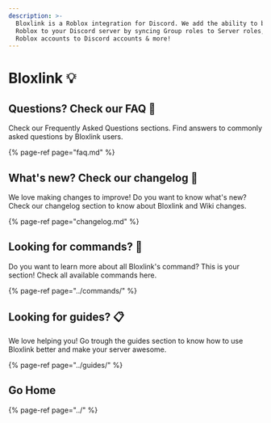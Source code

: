 ```yaml
---
description: >-
  Bloxlink is a Roblox integration for Discord. We add the ability to bring over
  Roblox to your Discord server by syncing Group roles to Server roles, linking
  Roblox accounts to Discord accounts & more!
---
```


# Bloxlink 💡

## Questions? Check our FAQ 📜

Check our Frequently Asked Questions sections. Find answers to commonly asked questions by Bloxlink users.

{% page-ref page="faq.md" %}

## What's new? Check our changelog 🧪

We love making changes to improve! Do you want to know what's new? Check our changelog section to know about Bloxlink and Wiki changes.

{% page-ref page="changelog.md" %}

## Looking for commands? 🤖

Do you want to learn more about all Bloxlink's command? This is your section! Check all available commands here.

{% page-ref page="../commands/" %}

## Looking for guides? 📋

We love helping you! Go trough the guides section to know how to use Bloxlink better and make your server awesome.

{% page-ref page="../guides/" %}

## Go Home

{% page-ref page="../" %}

